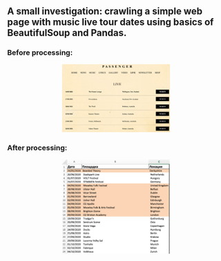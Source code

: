 <h2>A small investigation: crawling a simple web page with music live tour dates using basics of BeautifulSoup and Pandas.</h2>

<h3>Before processing:</h3>
<p align="center">
  <img src="https://github.com/LostWitness/DSPractice/blob/master/Crawler(BeautifulSoup)/002_pas.png?raw=true" width="250">
</p>

<h3>After processing:</h3>
<p align="center">
  <img src="https://github.com/LostWitness/DSPractice/blob/master/Crawler(BeautifulSoup)/001_pas.png?raw=true" width="250">
</p>
